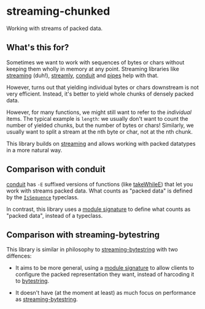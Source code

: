 # streaming-chunked
Working with streams of packed data.

## What's this for?

Sometimes we want to work with sequences of bytes or chars without keeping them
wholly in memory at any point. Streaming libraries like
[streaming](http://hackage.haskell.org/package/streaming) (duh!),
[streamly](http://hackage.haskell.org/package/streamly),
[conduit](http://hackage.haskell.org/package/conduit) and
[pipes](http://hackage.haskell.org/package/pipes) help with that.

However, turns out that yielding individual bytes or chars downstream is not
very efficient. Instead, it's better to yield whole chunks of densely packed
data.

However, for many functions, we might still want to refer to the *individual*
items. The typical example is `length`: we usually don't want to count the
number of yielded chunks, but the number of bytes or chars! Similarly, we
usually want to split a stream at the nth byte or char, not at the nth
chunk.     

This library builds on
[streaming](http://hackage.haskell.org/package/streaming) and allows working
with packed datatypes in a more natural way.

## Comparison with conduit

[conduit](http://hackage.haskell.org/package/conduit) has `-E` suffixed versions of functions (like [takeWhileE](http://hackage.haskell.org/package/conduit-1.3.2/docs/Data-Conduit-Combinators.html#v:takeWhileE)) that let you
work with streams packed data. What counts as "packed data" is defined by the
[`IsSequence`](http://hackage.haskell.org/package/mono-traversable-1.0.15.1/docs/Data-Sequences.html#t:IsSequence) typeclass. 

In contrast, this library uses a [module
signature](https://downloads.haskell.org/ghc/latest/docs/html/users_guide/separate_compilation.html#module-signatures)
to define what counts as "packed data", instead of a typeclass.

## Comparison with streaming-bytestring

This library is similar in philosophy to
[streaming-bytestring](http://hackage.haskell.org/package/streaming-bytestring)
with two diffences:

- It aims to be more general, using a [module
  signature](https://downloads.haskell.org/ghc/latest/docs/html/users_guide/separate_compilation.html#module-signatures)
  to allow clients to configure the packed representation they want, instead of
  harcoding it to [bytestring](http://hackage.haskell.org/package/bytestring).

- It doesn't have (at the moment at least) as much focus on performance as
  [streaming-bytestring](http://hackage.haskell.org/package/streaming-bytestring).

